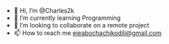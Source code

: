 - 👋 Hi, I’m @Charles2k
- 🌱 I’m currently learning Programming
- 💞️ I’m looking to collaborate on a remote project
- 📫 How to reach me ejeabochachikodili@gmail.com

<!---
Charles2k/Charles2k is a ✨ special ✨ repository because its `README.md` (this file) appears on your GitHub profile.
You can click the Preview link to take a look at your changes.
--->
